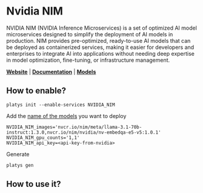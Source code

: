 # Nvidia NIM 

NVIDIA NIM (NVIDIA Inference Microservices) is a set of optimized AI model microservices designed to simplify the deployment of AI models in production. NIM provides pre-optimized, ready-to-use AI models that can be deployed as containerized services, making it easier for developers and enterprises to integrate AI into applications without needing deep expertise in model optimization, fine-tuning, or infrastructure management.

**[Website](https://www.nvidia.com/en-us/ai/)** | **[Documentation](https://docs.nvidia.com/nim/index.html)** | **[Models](https://build.nvidia.com/nvidia)**

## How to enable?

```
platys init --enable-services NVIDIA_NIM
```

Add the [name of the models](https://build.nvidia.com/models) you want to deploy

```
NVIDIA_NIM_images='nvcr.io/nim/meta/llama-3.1-70b-instruct:1.3.0,nvcr.io/nim/nvidia/nv-embedqa-e5-v5:1.0.1'
NVIDIA_NIM_gpu_counts='1,1'
NVIDIA_NIM_api_key=<api-key-from-nvidia>
```

Generate

```bash
platys gen
```

## How to use it?




